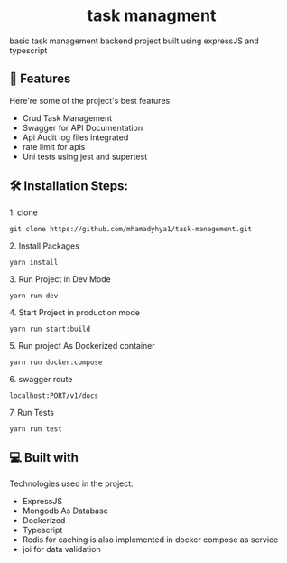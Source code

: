 <h1 align="center" id="title">task managment</h1>

<p id="description">basic task management backend project built using expressJS and typescript</p>

  
  
<h2>🧐 Features</h2>

Here're some of the project's best features:

*   Crud Task Management
*   Swagger for API Documentation
*   Api Audit log files integrated
*   rate limit for apis
*   Uni tests using jest and supertest

<h2>🛠️ Installation Steps:</h2>

<p>1. clone</p>

```
git clone https://github.com/mhamadyhya1/task-management.git
```

<p>2. Install Packages</p>

```
yarn install
```

<p>3. Run Project in Dev Mode</p>

```
yarn run dev
```

<p>4. Start Project in production mode</p>

```
yarn run start:build
```

<p>5. Run project As Dockerized container</p>

```
yarn run docker:compose
```

<p>6. swagger route</p>

```
localhost:PORT/v1/docs
```
<p>7. Run Tests</p>

```
yarn run test
```
<h2>💻 Built with</h2>

Technologies used in the project:

*   ExpressJS
*   Mongodb As Database
*   Dockerized
*   Typescript
*   Redis for caching is also implemented in docker compose as service
*   joi for data validation